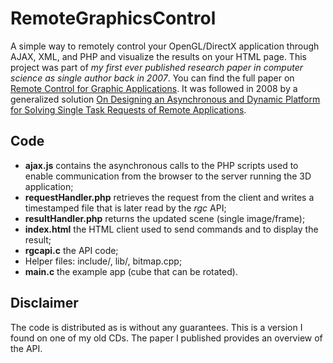 # RemoteGraphicsControl
A simple way to remotely control your OpenGL/DirectX application through AJAX, XML, and PHP and visualize the results on your HTML page. This project was part of *my first ever published research paper in computer science as single author back in 2007*. You can find the full paper on [Remote Control for Graphic Applications](https://ieeexplore.ieee.org/document/4438114). It was followed in 2008 by a generalized solution [On Designing an Asynchronous and Dynamic Platform for Solving Single Task Requests of Remote Applications](https://ieeexplore.ieee.org/abstract/document/4591338).

## Code

- **ajax.js** contains the asynchronous calls to the PHP scripts used to enable communication from the browser to the server running the 3D application;
- **requestHandler.php** retrieves the request from the client and writes a timestamped file that is later read by the *rgc* API;
- **resultHandler.php** returns the updated scene (single image/frame);
- **index.html** the HTML client used to send commands and to display the result;
- **rgcapi.c** the API code;
- Helper files: include/, lib/, bitmap.cpp;
- **main.c** the example app (cube that can be rotated).

## Disclaimer
The code is distributed as is without any guarantees. This is a version I found on one of my old CDs. The paper I published provides an overview of the API.
